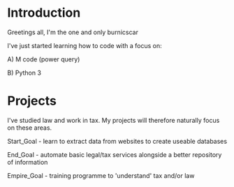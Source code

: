 # Introduction 

Greetings all, I'm the one and only burnicscar 

I've just started learning how to code with a focus on:

A) M code (power query)

B) Python 3

# Projects

I've studied law and work in tax. My projects will therefore naturally focus on these areas.

Start_Goal - learn to extract data from websites to create useable databases 

End_Goal - automate basic legal/tax services alongside a better repository of information

Empire_Goal - training programme to 'understand' tax and/or law
